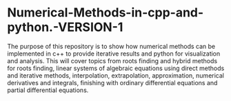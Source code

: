 # Numerical-Methods-in-cpp-and-python.-VERSION-1
The purpose of this repository is to show how numerical methods can be implemented in c++ to provide iterative results and python for visualization and analysis. This will cover topics from roots finding and hybrid methods for roots finding, linear systems of algebraic equations using direct methods and iterative methods, interpolation, extrapolation, approximation, numerical derivatives and integrals, finishing with ordinary differential equations and partial differential equations. 
